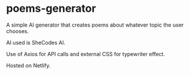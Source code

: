 # poems-generator

A simple AI generator that creates poems about whatever topic the user chooses.

AI used is SheCodes AI.

Use of Axios for API calls and external CSS for typewriter effect.

Hosted on Netlify.
